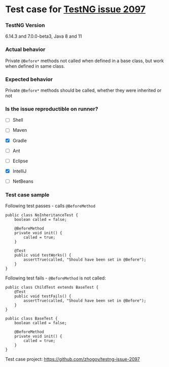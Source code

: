# Test case for [TestNG issue 2097](https://github.com/cbeust/testng/issues/2097)

### TestNG Version
6.14.3 and 7.0.0-beta3, Java 8 and 11

### Actual behavior
Private `@Before*` methods not called when defined in a base class, but work when defined in same class.

### Expected behavior
Private `@Before*` methods should be called, whether they were inherited or not

### Is the issue reproductible on runner?

- [ ] Shell
- [ ] Maven
- [x] Gradle
- [ ] Ant
- [ ] Eclipse
- [x] IntelliJ
- [ ] NetBeans


### Test case sample
Following test passes - calls `@BeforeMethod`
```
public class NoInheritanceTest {
    boolean called = false;

    @BeforeMethod
    private void init() {
        called = true;
    }

    @Test
    public void testWorks() {
        assertTrue(called, "Should have been set in @Before");
    }
}
```

Following test fails - `@BeforeMethod` is not called:
```
public class ChildTest extends BaseTest {
    @Test
    public void testFails() {
        assertTrue(called, "Should have been set in @Before");
    }
}
```
```
public class BaseTest {
    boolean called = false;

    @BeforeMethod
    private void init() {
        called = true;
    }
}
```

Test case project: https://github.com/zhogov/testng-issue-2097